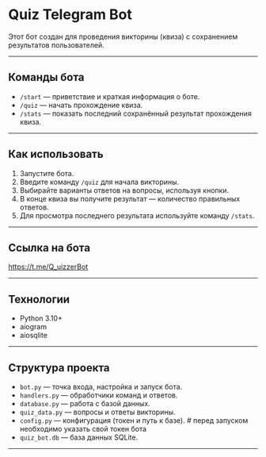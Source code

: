# Quiz Telegram Bot

Этот бот создан для проведения викторины (квиза) с сохранением результатов пользователей.

---

## Команды бота

- `/start` — приветствие и краткая информация о боте.
- `/quiz` — начать прохождение квиза.
- `/stats` — показать последний сохранённый результат прохождения квиза.

---

## Как использовать

1. Запустите бота.
2. Введите команду `/quiz` для начала викторины.
3. Выбирайте варианты ответов на вопросы, используя кнопки.
4. В конце квиза вы получите результат — количество правильных ответов.
5. Для просмотра последнего результата используйте команду `/stats`.

---

## Ссылка на бота

https://t.me/Q_uizzerBot


---

## Технологии

- Python 3.10+
- aiogram
- aiosqlite

---

## Структура проекта

- `bot.py` — точка входа, настройка и запуск бота.
- `handlers.py` — обработчики команд и ответов.
- `database.py` — работа с базой данных.
- `quiz_data.py` — вопросы и ответы викторины.
- `config.py` — конфигурация (токен и путь к базе). # перед запуском необходимо указать свой токен бота
- `quiz_bot.db` — база данных SQLite.

---
